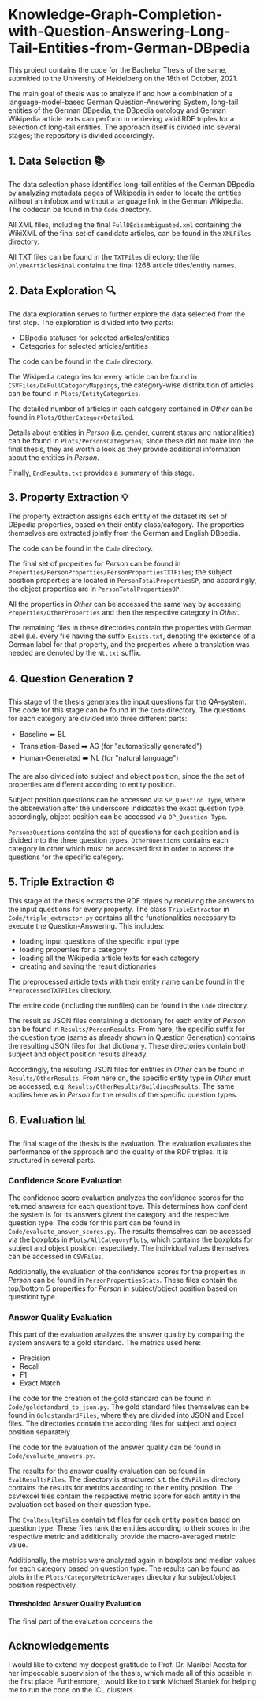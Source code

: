 # Knowledge-Graph-Completion-with-Question-Answering-Long-Tail-Entities-from-German-DBpedia

This project contains the code for the Bachelor Thesis of the same, submitted to the University of Heidelberg on the 18th of October, 2021.

The main goal of thesis was to analyze if and how a combination of a language-model-based German Question-Answering System, long-tail entities of the German DBpedia, the DBpedia ontology and German Wikipedia article texts can perform in retrieving valid RDF triples for a selection of long-tail entities. The approach itself is divided into several stages; the repository is divided accordingly.


## 1. Data Selection 📚
The data selection phase identifies long-tail entities of the German DBpedia by analyzing metadata pages of Wikipedia in order to locate the entities without an infobox and without a language link in the German Wikipedia. The codecan be found in the `Code` directory. 

All XML files, including the final `FullDEdisambiguated.xml` containing the WikiXML of the final set of candidate articles, can be found in the `XMLFiles` directory.

All TXT files can be found in the `TXTFiles` directory; the file `OnlyDeArticlesFinal` contains the final 1268 article titles/entity names.

## 2. Data Exploration 🔍
The data exploration serves to further explore the data selected from the first step. The exploration is divided into two parts:
- DBpedia statuses for selected articles/entities
- Categories for selected articles/entities

The code can be found in the `Code` directory. 

The Wikipedia categories for every article can be found in `CSVFiles/DeFullCategoryMappings`, the category-wise distribution of articles can be found in `Plots/EntityCategories`. 

The detailed number of articles in each category contained in *Other* can be found in `Plots/OtherCategoryDetailed`. 

Details about entities in *Person* (i.e. gender, current status and nationalities) can be found in `Plots/PersonsCategories`; since these did not make into the final thesis, they are worth a look as they provide additional information about the entities in *Person*.

Finally, `EndResults.txt` provides a summary of this stage.

## 3. Property Extraction 💡
The property extraction assigns each entity of the dataset its set of DBpedia properties, based on their entity class/category. The properties themselves are extracted jointly from the German and English DBpedia.

The code can be found in the `Code` directory. 

The final set of properties for *Person* can be found in `Properties/PersonProperties/PersonPropertiesTXTFiles`; the subject position properties are located in `PersonTotalPropertiesSP`, and accordingly, the object properties are in `PersonTotalPropertiesOP`.

All the properties in *Other* can be accessed the same way by accessing `Properties/OtherProperties` and then the respective category in *Other*.

The remaining files in these directories contain the properties with German label (i.e. every file having the suffix `Exists.txt`, denoting the existence of a German label for that property, and the properties where a translation was needed are denoted by the `Nt.txt` suffix.

## 4. Question Generation ❓
This stage of the thesis generates the input questions for the QA-system. The code for this stage can be found in the `Code` directory. The questions for each category are divided into three different parts:

- Baseline ➡️ BL
- Translation-Based ➡️ AG (for "automatically generated")
- Human-Generated ➡️ NL (for "natural language")

The are also divided into subject and object position, since the the set of properties are different according to entity position. 

Subject position questions can be accessed via `SP_Question Type`, where the abbreviation after the underscore indidcates the exact question type, accordingly, object position can be accessed via `OP_Question Type`. 

`PersonsQuestions` contains the set of questions for each position and is divided into the three question types, `OtherQuestions` contains each category in other which must be accessed first in order to access the questions for the specific category.

## 5. Triple Extraction ⚙️
This stage of the thesis extracts the RDF triples by receiving the answers to the input questions for every property.
The class `TripleExtractor` in `Code/triple_extractor.py` contains all the functionalities necessary to execute the Question-Answering. This includes:
- loading input questions of the specific input type
- loading properties for a category
- loading all the Wikipedia article texts for each category
- creating and saving the result dictionaries

The preprocessed article texts with their entity name can be found in the `PreprocessedTXTFiles` directory.

The entire code (including the runfiles) can be found in the `Code` directory.

The result as JSON files containing a dictionary for each entity of *Person* can be found in `Results/PersonResults`. From here, the specific suffix for the question type (same as already shown in Question Generation) contains the resulting JSON files for that dictionary. These directories contain both subject and object position results already.

Accordingly, the resulting JSON files for entities in *Other* can be found in `Results/OtherResults`. From here on, the specific entity type in *Other* must be accessed, e.g. `Results/OtherResults/BuildingsResults`. The same applies here as in *Person* for the results of the specific question types.

## 6. Evaluation 📊
The final stage of the thesis is the evaluation. The evaluation evaluates the performance of the approach and the quality of the RDF triples. It is structured in several parts.

### Confidence Score Evaluation
The confidence score evaluation analyzes the confidence scores for the returned answers for each questiont tpye. This determines how confident the system is for its answers givent the category and the respective question type. The code for this part can be found in `Code/evaluate_answer_scores.py`. The results themselves can be accessed via the boxplots in `Plots/AllCategoryPlots`, which contains the boxplots for subject and object position respectively. The individual values themselves can be accessed in `CSVFiles`.

Additionally, the evaluation of the confidence scores for the properties in *Person* can be found in `PersonPropertiesStats`. These files contain the top/bottom 5 properties for *Person* in subject/object position based on questiont type.

### Answer Quality Evaluation
This part of the evaluation analyzes the answer quality by comparing the system answers to a gold standard. The metrics used here:
- Precision
- Recall
- F1
- Exact Match

The code for the creation of the gold standard can be found in `Code/goldstandard_to_json.py`. The gold standard files themselves can be found in `GoldstandardFiles`, where they are divided into JSON and Excel files. The directories contain the according files for subject and object position separately.

The code for the evaluation of the answer quality can be found in `Code/evaluate_answers.py`.

The results for the answer quality evaluation can be found in `EvalResultsFiles`. The directory is structured s.t. the `CSVFiles` directory contains the results for metrics according to their entity position. The csv/excel files contain the respective metric score for each entity in the evaluation set based on their question type.

The `EvalResultsFiles` contain txt files for each entity position based on question type. These files rank the entities according to their scores in the respective metric and additionally provide the macro-averaged metric value.

Additionally, the metrics were analyzed again in boxplots and median values for each category based on question type. The results can be found as plots in the `Plots/CategoryMetricAverages` directory for subject/object position respectively.

#### Thresholded Answer Quality Evaluation
The final part of the evaluation concerns the 



## Acknowledgements
I would like to extend my deepest gratitude to Prof. Dr. Maribel Acosta for her impeccable supervision of the thesis, which made all of this possible in the first place. 
Furthermore, I would like to thank Michael Staniek for helping me to run the code on the ICL clusters.


